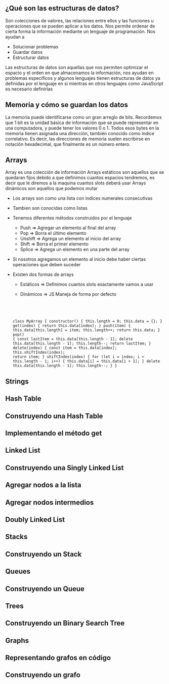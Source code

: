 ## ¿Qué son las estructuras de datos?

Son colecciones de valores, las relaciones entre ellos y las funciones u operaciones que se pueden aplicar a los datos. Nos permite ordenar de cierta forma la información mediante un lenguaje de programación.
Nos ayudan a

- Solucionar problemas
- Guardar datos
- Estructurar datos

Las estructuras de datos son aquellas que nos permiten optimizar el espacio y el orden en que almacenamos la información, nos ayudan en problemas específicos y algunos lenguajes tienen estructuras de datos ya definidas por el lenguaje en si mientras en otros lenguajes como JavaScript es necesario definirlas

## Memoria y cómo se guardan los datos

La memoria puede identificarse como un gran arreglo de bits. Recordemos que 1 bit es la unidad básica de información que se puede representar en una computadora, y puede tener los valores 0 o 1.
Todos esos bytes en la memoria tienen asignada una dirección, también conocido como índice correlativo. Es decir, las direcciones de memoria suelen escribirse en notación hexadecimal, que finalmente es un número entero.

## Arrays

Array es una colección de información
Arrays estáticos son aquellos que se quedaran fijos debido a que definimos cuantos espacios tendremos, es decir que le diremos a la maquina cuantos slots deberá usar
Arrays dinámicos son aquellos que podemos mutar

- Los arrays son como una lista con indices numerales consecutivas
- Tambien son conocidas como listas
- Tenemos diferentes métodos construidos por el lenguaje
  - Push ⇒ Agregar un elemento al final del array
  - Pop ⇒ Borra el último elemento
  - Unshift ⇒ Agrega un elemento al inicio del array
  - Shift ⇒ Borra el primer elemento
  - Splice ⇒ Agrega un elemento en una parte del array
- Si nosotros agregamos un elemento al inicio debe haber ciertas operaciones que deben suceder
- Existen dos formas de arrays

  - Estáticos ⇒ Definimos cuantos slots exactamente vamos a usar
  - Dinámicos ⇒ JS Maneja de forma por defecto

    <code>
  class MyArray {
      constructor() {
        this.length = 0;
        this.data = {};
      }
      get(index) {
        return this.data[index];
      }
      push(item) {
        this.data[this.length] = item;
        this.length++;
        return this.data;
      }
      pop() {
        const lastItem = this.data[this.length - 1];
        delete this.data[this.length - 1];
        this.length--;
        return lastItem;
      }
      delete(index) {
        const item = this.data[index];
        this.shiftIndex(index);
        return item;
      }
      shiftIndex(index) {
        for (let i = index; i < this.length - 1; i++) {
          this.data[i] = this.data[i + 1];
        }
        delete this.data[this.length - 1];
        this.length--;
      }
    }
    </code>

## Strings

## Hash Table

## Construyendo una Hash Table

## Implementando el método get

## Linked List

## Construyendo una Singly Linked List

## Agregar nodos a la lista

## Agregar nodos intermedios

## Doubly Linked List

## Stacks

## Construyendo un Stack

## Queues

## Construyendo un Queue

## Trees

## Construyendo un Binary Search Tree

## Graphs

## Representando grafos en código

## Construyendo un grafo
